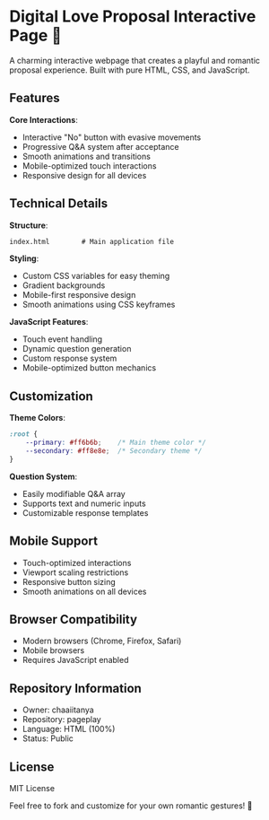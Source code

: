 # Digital Love Proposal Interactive Page 💑

A charming interactive webpage that creates a playful and romantic proposal experience. Built with pure HTML, CSS, and JavaScript.

## Features

**Core Interactions**:
- Interactive "No" button with evasive movements
- Progressive Q&A system after acceptance
- Smooth animations and transitions
- Mobile-optimized touch interactions
- Responsive design for all devices

## Technical Details

**Structure**:
```html
index.html        # Main application file
```

**Styling**:
- Custom CSS variables for easy theming
- Gradient backgrounds
- Mobile-first responsive design
- Smooth animations using CSS keyframes

**JavaScript Features**:
- Touch event handling
- Dynamic question generation
- Custom response system
- Mobile-optimized button mechanics

## Customization

**Theme Colors**:
```css
:root {
    --primary: #ff6b6b;    /* Main theme color */
    --secondary: #ff8e8e;  /* Secondary theme */
}
```

**Question System**:
- Easily modifiable Q&A array
- Supports text and numeric inputs
- Customizable response templates

## Mobile Support
- Touch-optimized interactions
- Viewport scaling restrictions
- Responsive button sizing
- Smooth animations on all devices

## Browser Compatibility
- Modern browsers (Chrome, Firefox, Safari)
- Mobile browsers
- Requires JavaScript enabled

## Repository Information
- Owner: chaaiitanya
- Repository: pageplay
- Language: HTML (100%)
- Status: Public

## License
MIT License

Feel free to fork and customize for your own romantic gestures! 💝
